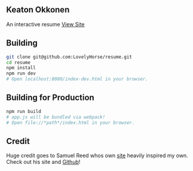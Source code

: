 ## Keaton Okkonen

An interactive resume
[View Site](http://keatco.de)

## Building

```bash
git clone git@github.com:LovelyHorse/resume.git
cd resume
npm install
npm run dev
# Open localhost:8080/index-dev.html in your browser.
```

## Building for Production

```bash
npm run build
# app.js will be bundled via webpack!
# Open file://*path*/index.html in your browser.

```

## Credit

Huge credit goes to Samuel Reed whos own [site](http://strml.net) heavily inspired my own.
Check out his site and [Github](https://github.com/strml)!
